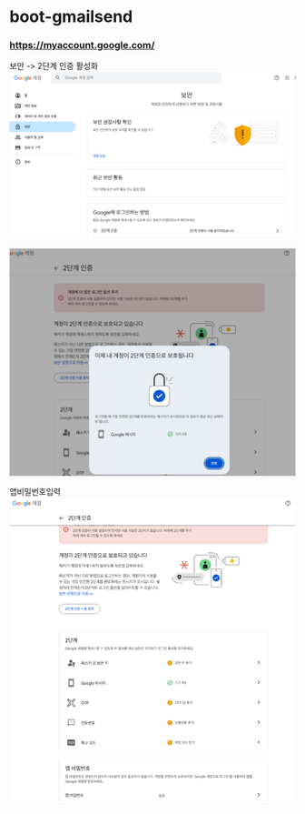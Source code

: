 # boot-gmailsend 

### https://myaccount.google.com/

보안 ->
2단계 인증 활성화
![img.png](img/img.png)

![img_1.png](img/img_1.png)

앱비밀번호입력
![img_2.png](img/img_2.png)